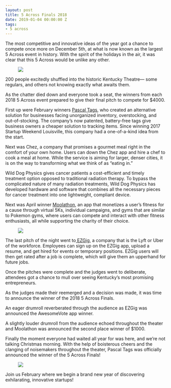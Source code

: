 ```yaml
---
layout: post
title: 5 Across Finals 2018
date: 2019-01-04 00:00:00 Z
tags:
- 5 across
---
```

 
<p>The most competitive and innovative ideas of the year got a chance to compete once more on December 5th, at what is now known as the largest 5 Across event in history. With the spirit of the holidays in the air, it was clear that this 5 Across would be unlike any other.<b><br/></b></p><figure class="tmblr-full" data-orig-height="677" data-orig-width="508"><img src="https://66.media.tumblr.com/e83d8dce8f30762321beedaa55590599/tumblr_inline_pktnda3JG01spm8pc_540.jpg" data-orig-height="677" data-orig-width="508"/></figure><p>200 people excitedly shuffled into the historic Kentucky Theatre— some regulars, and others not knowing exactly what awaits them.</p><p>As the chatter died down and everyone took a seat, the winners from each 2018 5 Across event prepared to give their final pitch to compete for $4000. </p><p>First up were February winners <a href="http://www.pascaltags.co/" target="_blank">Pascal Tags</a>, who created an alternative solution for businesses facing unorganized inventory, overstocking, and out-of-stocking. The company’s now patented, battery-free tags give business owners a cheaper solution to tracking items. Since winning 2017 Startup Weekend Louisville, this company had a one-of-a-kind idea from the start.</p><p>Next was Chez, a company that promises a gourmet meal right in the comfort of your own home. Users can down the Chez app and hire a chef to cook a meal at home. While the service is aiming for larger, denser cities, it is on the way to transforming what we think of as “eating in.” </p><p>Wild Dog Physics gives cancer patients a cost-efficient and timely treatment option opposed to traditional radiation therapy. To bypass the complicated nature of many radiation treatments, Wild Dog Physics has developed hardware and software that combines all the necessary pieces for cancer treatment into one lightweight, compliant device.</p><p>Next was April winner <a href="http://moolathon.com/" target="_blank">Moolathon</a>, an app that monetizes a user’s fitness for a cause through virtual 5Ks, individual campaigns, and gyms that are similar to Pokemon gyms, where users can compete and interact with other fitness enthusiasts, all while supporting the charity of their choice. </p><figure class="tmblr-full" data-orig-height="677" data-orig-width="1015"><img src="https://66.media.tumblr.com/9a8d6f0148e6c1dc85694e17a0d9b095/tumblr_inline_pktne4Ac9a1spm8pc_540.jpg" data-orig-height="677" data-orig-width="1015"/></figure><p>The last pitch of the night went to<a href="https://www.ezgig.work/" target="_blank"> EZGig</a>, a company that is the Lyft or Uber of the workforce. Employees can sign up on the EZGig app, upload a resume, and get hired for events or temporary positions. EZGig users will then get rated after a job is complete, which will give them an upperhand for future jobs.</p><p>Once the pitches were complete and the judges went to deliberate, attendees got a chance to mull over seeing Kentucky’s most promising entrepreneurs.</p><p>As the judges made their reemerged and a decision was made, it was time to announce the winner of the 2018 5 Across Finals.</p><p>An eager drumroll reverberated through the audience as EZGig was announced the AwesomeVote app winner.</p><p>A slightly louder drumroll from the audience echoed throughout the theater and Moolathon was announced the second place winner of $1000.</p><p>Finally the moment everyone had waited all year for was here, and we’re not talking Christmas morning. With the help of boisterous cheers and the clanging of noisemakers throughout the theater, Pascal Tags was officially announced the winner of the 5 Across Finals!</p><figure class="tmblr-full" data-orig-height="677" data-orig-width="1015"><img src="https://66.media.tumblr.com/f40f3501e3e7042b29cdfc1dbba1a3cf/tumblr_inline_pktnegXrYw1spm8pc_540.jpg" data-orig-height="677" data-orig-width="1015"/></figure><p>Join us February where we begin a brand new year of discovering exhilarating, innovative startups!</p>
